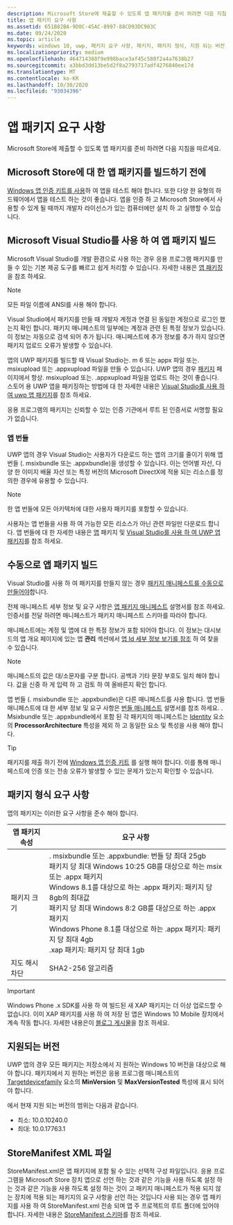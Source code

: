```yaml
---
description: Microsoft Store에 제출할 수 있도록 앱 패키지를 준비 하려면 다음 지침을 따르세요.
title: 앱 패키지 요구 사항
ms.assetid: 651B82BA-9D0C-45AC-8997-88CD93DC903C
ms.date: 09/24/2020
ms.topic: article
keywords: windows 10, uwp, 패키지 요구 사항, 패키지, 패키지 형식, 지원 되는 버전, 제출
ms.localizationpriority: medium
ms.openlocfilehash: 464714388f9e998bace3af45c580f2a4a7638b27
ms.sourcegitcommit: a3bbd3dd13be5d2f8a2793717adf4276840ee17d
ms.translationtype: MT
ms.contentlocale: ko-KR
ms.lasthandoff: 10/30/2020
ms.locfileid: "93034396"
---
```

# <a name="app-package-requirements"></a>앱 패키지 요구 사항

Microsoft Store에 제출할 수 있도록 앱 패키지를 준비 하려면 다음 지침을 따르세요.

## <a name="before-you-build-your-apps-package-for-the-microsoft-store"></a>Microsoft Store에 대 한 앱 패키지를 빌드하기 전에

[Windows 앱 인증 키트를 사용](../debug-test-perf/windows-app-certification-kit.md)하 여 앱을 테스트 해야 합니다. 또한 다양 한 유형의 하드웨어에서 앱을 테스트 하는 것이 좋습니다. 앱을 인증 하 고 Microsoft Store에서 사용할 수 있게 될 때까지 개발자 라이선스가 있는 컴퓨터에만 설치 하 고 실행할 수 있습니다.

## <a name="building-the-app-package-using-microsoft-visual-studio"></a>Microsoft Visual Studio를 사용 하 여 앱 패키지 빌드

Microsoft Visual Studio를 개발 환경으로 사용 하는 경우 응용 프로그램 패키지를 만들 수 있는 기본 제공 도구를 빠르고 쉽게 처리할 수 있습니다. 자세한 내용은 [앱 패키징](../packaging/index.md)을 참조 하세요.

> [!NOTE]
> 모든 파일 이름에 ANSI를 사용 해야 합니다. 

Visual Studio에서 패키지를 만들 때 개발자 계정과 연결 된 동일한 계정으로 로그인 했는지 확인 합니다. 패키지 매니페스트의 일부에는 계정과 관련 된 특정 정보가 있습니다. 이 정보는 자동으로 검색 되어 추가 됩니다. 매니페스트에 추가 정보를 추가 하지 않으면 패키지 업로드 오류가 발생할 수 있습니다. 

앱의 UWP 패키지를 빌드할 때 Visual Studio는. m 6 또는 appx 파일 또는. msixupload 또는 .appxupload 파일을 만들 수 있습니다. UWP 앱의 경우 [패키지](upload-app-packages.md) 페이지에서 항상. msixupload 또는. .appxupload 파일을 업로드 하는 것이 좋습니다. 스토어 용 UWP 앱을 패키징하는 방법에 대 한 자세한 내용은 [Visual Studio를 사용 하 여 uwp 앱 패키지](/windows/msix/package/packaging-uwp-apps)를 참조 하세요.

응용 프로그램의 패키지는 신뢰할 수 있는 인증 기관에서 루트 된 인증서로 서명할 필요가 없습니다.


### <a name="app-bundles"></a>앱 번들

UWP 앱의 경우 Visual Studio는 사용자가 다운로드 하는 앱의 크기를 줄이기 위해 앱 번들 (. msixbundle 또는 .appxbundle)을 생성할 수 있습니다. 이는 언어별 자산, 다양 한 이미지 배율 자산 또는 특정 버전의 Microsoft DirectX에 적용 되는 리소스를 정의한 경우에 유용할 수 있습니다.

> [!NOTE]
> 한 앱 번들에 모든 아키텍처에 대한 사용자 패키지를 포함할 수 있습니다.

사용자는 앱 번들을 사용 하 여 가능한 모든 리소스가 아닌 관련 파일만 다운로드 합니다. 앱 번들에 대 한 자세한 내용은 [앱](../packaging/index.md) 패키지 및 [Visual Studio를 사용 하 여 UWP 앱 패키지](/windows/msix/package/packaging-uwp-apps)를 참조 하세요.


## <a name="building-the-app-package-manually"></a>수동으로 앱 패키지 빌드

Visual Studio를 사용 하 여 패키지를 만들지 않는 경우 [패키지 매니페스트를 수동으로 만들어야](/uwp/schemas/appxpackage/how-to-create-a-package-manifest-manually)합니다.

전체 매니페스트 세부 정보 및 요구 사항은 [앱 패키지 매니페스트](/uwp/schemas/appxpackage/appx-package-manifest) 설명서를 참조 하세요. 인증서를 전달 하려면 매니페스트가 패키지 매니페스트 스키마를 따라야 합니다.

매니페스트에는 계정 및 앱에 대 한 특정 정보가 포함 되어야 합니다. 이 정보는 대시보드의 앱 개요 페이지에 있는 앱 **관리** 섹션에서 [앱 Id 세부 정보 보기를 참조](view-app-identity-details.md) 하 여 찾을 수 있습니다.

> [!NOTE]
> 매니페스트의 값은 대/소문자를 구분 합니다. 공백과 기타 문장 부호도 일치 해야 합니다. 값을 신중 하 게 입력 하 고 검토 하 여 올바른지 확인 합니다.


앱 번들 (. msixbundle 또는 .appxbundle)은 다른 매니페스트를 사용 합니다. 앱 번들 매니페스트에 대 한 세부 정보 및 요구 사항은 [번들 매니페스트](/uwp/schemas/bundlemanifestschema/bundle-manifest) 설명서를 참조 하세요. . Msixbundle 또는 .appxbundle에서 포함 된 각 패키지의 매니페스트는 [Identity](/uwp/schemas/appxpackage/uapmanifestschema/element-identity) 요소의 **ProcessorArchitecture** 특성을 제외 하 고 동일한 요소 및 특성을 사용 해야 합니다.

> [!TIP]
> 패키지를 제출 하기 전에 [Windows 앱 인증 키트](../debug-test-perf/windows-app-certification-kit.md) 를 실행 해야 합니다. 이를 통해 매니페스트에 인증 또는 전송 오류가 발생할 수 있는 문제가 있는지 확인할 수 있습니다.


## <a name="package-format-requirements"></a>패키지 형식 요구 사항

앱의 패키지는 이러한 요구 사항을 준수 해야 합니다.

| 앱 패키지 속성 | 요구 사항                                                          |
|----------------------|----------------------------------------------------------------------|
| 패키지 크기         | . msixbundle 또는 .appxbundle: 번들 당 최대 25gb <br>패키지 당 최대 Windows 10:25 GB를 대상으로 하는 msix 또는 .appx 패키지<br>Windows 8.1를 대상으로 하는 .appx 패키지: 패키지 당 8gb의 최대값 <br> 패키지 당 최대 Windows 8:2 GB를 대상으로 하는 .appx 패키지 <br> Windows Phone 8.1를 대상으로 하는 .appx 패키지: 패키지 당 최대 4gb <br> .xap 패키지: 패키지 당 최대 1gb                                                                           |
| 지도 해시 차단     | SHA2-256 알고리즘                                                   |

> [!IMPORTANT]
> Windows Phone .x SDK를 사용 하 여 빌드된 새 XAP 패키지는 더 이상 업로드할 수 없습니다. 이미 XAP 패키지를 사용 하 여 저장 된 앱은 Windows 10 Mobile 장치에서 계속 작동 합니다. 자세한 내용은이 [블로그 게시물](https://blogs.windows.com/windowsdeveloper/2018/08/20/important-dates-regarding-apps-with-windows-phone-8-x-and-earlier-and-windows-8-8-1-packages-submitted-to-microsoft-store)을 참조 하세요.

## <a name="supported-versions"></a>지원되는 버전

UWP 앱의 경우 모든 패키지는 저장소에서 지 원하는 Windows 10 버전을 대상으로 해야 합니다. 패키지에서 지 원하는 버전은 응용 프로그램 매니페스트의 [Targetdevicefamily](/uwp/schemas/appxpackage/uapmanifestschema/element-targetdevicefamily) 요소의 **MinVersion** 및 **MaxVersionTested** 특성에 표시 되어야 합니다.

에서 현재 지원 되는 버전의 범위는 다음과 같습니다. 
- 최소: 10.0.10240.0
- 최대: 10.0.17763.1


## <a name="storemanifest-xml-file"></a>StoreManifest XML 파일

StoreManifest.xml은 앱 패키지에 포함 될 수 있는 선택적 구성 파일입니다. 응용 프로그램을 Microsoft Store 장치 앱으로 선언 하는 것과 같은 기능을 사용 하도록 설정 하는 것과 같은 기능을 사용 하도록 설정 하는 것이 고 패키지 매니페스트가 적용 되지 않는 장치에 적용 되는 패키지의 요구 사항을 선언 하는 것입니다 사용 되는 경우 앱 패키지를 사용 하 여 StoreManifest.xml 전송 되며 앱 주 프로젝트의 루트 폴더에 있어야 합니다. 자세한 내용은 [StoreManifest 스키마](/uwp/schemas/storemanifest/store-manifest-schema-portal)를 참조 하세요.

 

 
